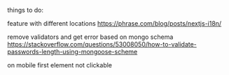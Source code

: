 things to do:

feature with different locations https://phrase.com/blog/posts/nextjs-i18n/

remove validators and get error based on mongo schema
https://stackoverflow.com/questions/53008050/how-to-validate-passwords-length-using-mongoose-scheme

on mobile first element not clickable
